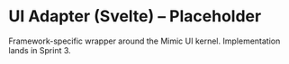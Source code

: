 # UI Adapter (Svelte) – Placeholder

Framework-specific wrapper around the Mimic UI kernel. Implementation lands in Sprint 3.
